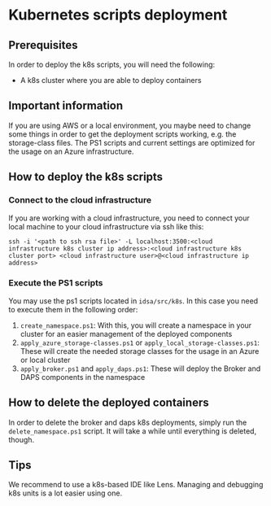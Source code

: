 # Kubernetes scripts deployment

## Prerequisites
In order to deploy the k8s scripts, you will need the following:

- A k8s cluster where you are able to deploy containers

## Important information
If you are using AWS or a local environment, you maybe need to change some things in order to get the deployment scripts working, e.g. the storage-class files. The PS1 scripts and current settings are optimized for the usage on an Azure infrastructure.

## How to deploy the k8s scripts

### Connect to the cloud infrastructure
If you are working with a cloud infrastructure, you need to connect your local machine to your cloud infrastructure via ssh like this:

`ssh -i '<path to ssh rsa file>' -L localhost:3500:<cloud infrastructure k8s cluster ip address>:<cloud infrastructure k8s cluster port> <cloud infrastructure user>@<cloud infrastructure ip address>`

### Execute the PS1 scripts
You may use the ps1 scripts located in `idsa/src/k8s`. In this case you need to execute them in the following order:

1. `create_namespace.ps1`: With this, you will create a namespace in your cluster for an easier management of the deployed components
3. `apply_azure_storage-classes.ps1` or `apply_local_storage-classes.ps1`: These will create the needed storage classes for the usage in an Azure or local cluster
5. `apply_broker.ps1` and `apply_daps.ps1`: These will deploy the Broker and DAPS components in the namespace

## How to delete the deployed containers
In order to delete the broker and daps k8s deployments, simply run the `delete_namespace.ps1` script. It will take a while until everything is deleted, though.

## Tips
We recommend to use a k8s-based IDE like Lens. Managing and debugging k8s units is a lot easier using one.
